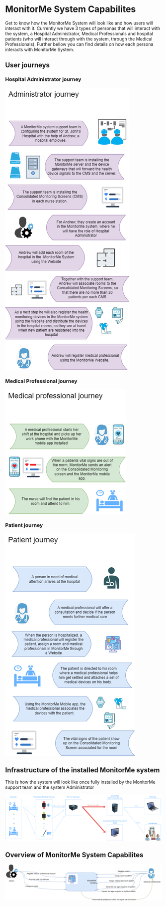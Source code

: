 # MonitorMe System Capabilites

Get to know how the MonitorMe System will look like and how users will interact with it. 
Currently we have 3 types of personas that will interact with the system, a Hospital Administrator, Medical Professionals and hospital patients (who will interact through with the system, through the Medical Professionals). 
Further bellow you can find details on how each persona interacts with MonitorMe System. 

## User journeys 

### Hospital Administrator journey

![Admin journey](https://github.com/ArchitectsEvolutionZone/MonitorMe/blob/main/resources/admin%20journey.png)


### Medical Professional journey 
![MP journey](https://github.com/ArchitectsEvolutionZone/MonitorMe/blob/main/resources/nurse%20journey.png)

### Patient journey 
![Patient journey](https://github.com/ArchitectsEvolutionZone/MonitorMe/blob/main/resources/patient%20journery.png)

## Infrastructure of the installed MonitorMe system
This is how the system will look like once fully installed by the MonitorMe support team and the system Administrator 

![Infrastructure](https://github.com/ArchitectsEvolutionZone/MonitorMe/blob/main/resources/DeploymentDiagram.drawio.png)

## Overview of MonitorMe System Capabilites 

![Capabilities diagram](https://github.com/ArchitectsEvolutionZone/MonitorMe/blob/main/resources/capabilities%20overview%203.png)
